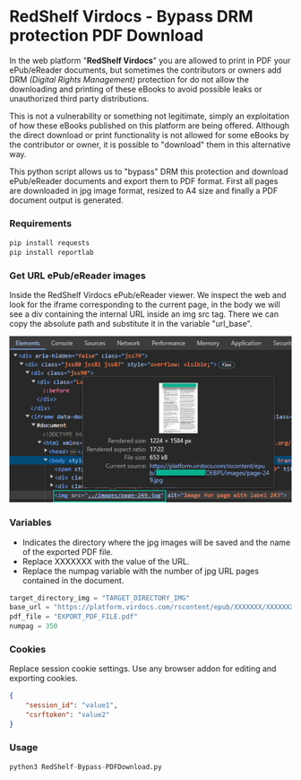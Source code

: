 # RedShelf Virdocs - Bypass DRM protection PDF Download

In the web platform "**RedShelf Virdocs**" you are allowed to print in PDF your ePub/eReader documents, but sometimes the contributors or owners add DRM *(Digital Rights Management)* protection for do not allow the downloading and printing of these eBooks to avoid possible leaks or unauthorized third party distributions.

This is not a vulnerability or something not legitimate, simply an exploitation of how these eBooks published on this platform are being offered. Although the direct download or print functionality is not allowed for some eBooks by the contributor or owner, it is possible to "download" them in this alternative way.

This python script allows us to "bypass" DRM this protection and download ePub/eReader documents and export them to PDF format. First all pages are downloaded in jpg image format, resized to A4 size and finally a PDF document output is generated.

### Requirements
```python
pip install requests
pip install reportlab
```

### Get URL ePub/eReader images
Inside the RedShelf Virdocs ePub/eReader viewer. We inspect the web and look for the iframe corresponding to the current page, in the body we will see a div containing the internal URL inside an img src tag. There we can copy the absolute path and substitute it in the variable "url_base".

![redshelf-virdocs-url-img](screenshots/redshelf-virdocs-url-img.png)

### Variables
- Indicates the directory where the jpg images will be saved and the name of the exported PDF file.
- Replace XXXXXXX with the value of the URL.
- Replace the numpag variable with the number of jpg URL pages contained in the document.
```python
target_directory_img = "TARGET_DIRECTORY_IMG"
base_url = "https://platform.virdocs.com/rscontent/epub/XXXXXXX/XXXXXXX/OEBPS/images/page-{}.jpg"
pdf_file = "EXPORT_PDF_FILE.pdf"
numpag = 350
```

### Cookies
Replace session cookie settings. Use any browser addon for editing and exporting cookies.
```json
{
    "session_id": "value1",
    "csrftoken": "value2"
}
```

### Usage
```python
python3 RedShelf-Bypass-PDFDownload.py
```